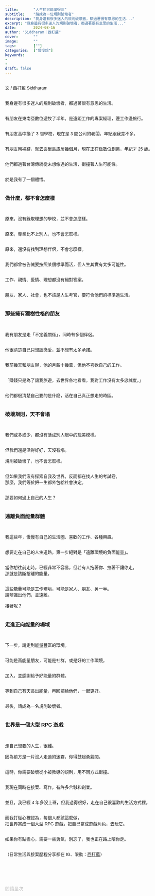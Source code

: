 ```yaml
---
title:       "人生的容錯率很高"
subtitle:    "請成為一位規則破壞者"
description: "我身邊有很多迷人的規則破壞者，都過著很有意思的生活..."
excerpt: "我身邊有很多迷人的規則破壞者，都過著很有意思的生活..."
date:        2024-08-16
author: "Siddharam｜西打藍"
cover:       ""
image:       ""
tags:        [""]
categories:  ["慢慢想"]
keywords:
- 
- 
draft: false
---
```


<article style="font-family: 'Noto Sans TC', '微軟正黑體', sans-serif; font-weight: 300;">

<br>文 / 西打藍 Siddharam<br><br>

我身邊有很多迷人的規則破壞者，都過著很有意思的生活。<br><br>

有朋友在東南亞數位遊牧了半年，是遠距工作的專案經理，邊工作邊旅行。<br><br>

有朋友高中換了 3 間學校，現在是 3 間公司的老闆，年紀跟我差不多。<br><br>

有朋友剛裸辭，就去峇里島旅居幾個月，現在正在做數位創業，年紀才 25 歲。<br><br>

他們都過著台灣傳統從未想像過的生活，衝撞著人生可能性。<br><br>

於是我有了一個體悟。<br><br>


<h3 class="article-h1-color">做什麼，都不會怎麼樣</h3><br>

原來，沒有錄取理想的學校，並不會怎麼樣。<br><br>

原來，專業比不上別人，也不會怎麼樣。<br><br>

原來，還沒有找到理想伴侶，不會怎麼樣。<br><br>

我們都曾被告誡要按照某個標準而活，但人生其實有太多可能性。<br><br>

工作、親情、愛情、理想都沒有絕對答案。<br><br>

朋友、家人、社會，也不該是人生考官，要符合他們的標準過生活。<br><br>


<h3 class="article-h1-color">那些擁有獨樹性格的朋友</h3><br>

我有朋友是走「不定義關係」，同時有多個伴侶。<br><br>

他很清楚自己只想談戀愛，並不想有太多承諾。<br><br>

我前幾天和朋友聊，他的月薪十幾萬，但他不喜歡自己的工作。<br><br>

「賺錢只是為了讓我旅遊，去世界各地看看，我對工作沒有太多忠誠度。」<br><br>

他們都很清楚自己要的是什麼，活在自己真正想走的時區。<br><br>


<h3 class="article-h1-color">破壞規則，天不會塌</h3><br>

我們或多或少，都沒有活成別人眼中的玩美模樣。<br><br>

但我們還是活得好好，天沒有塌。<br><br>
規則被破壞了，也不會怎麼樣。<br><br>

但如果我們沒有探索自我及世界，反而都在找人生的考試卷，<br>
那麼，我們等於把一生都外包給社會決定。<br><br>

那要如何過上自己的人生？<br><br>


<h3 class="article-h1-color">遠離負面能量群體</h3><br>

我這些年，慢慢有自己的生活圈、喜歡的工作、各種興趣。<br><br>

想要走在自己的人生道路，第一步絕對是「遠離環境的負面能量」。<br><br>

當你想往前走時，已經非常不容易，但若有人拖著你、拉著不讓你走，<br>
那就是該斷捨離的能量。<br><br>

這些能量可能是工作環境，可能是家人、朋友、另一半。<br>
請辨識出他們，並遠離。<br><br>
接著呢？<br><br>

<h3 class="article-h1-color">走進正向能量的場域</h3><br>

下一步，請走到能量豐富的環境。<br><br>

可能是高能量朋友，可能是社群，或是好的工作環境。<br><br>

加入，並感謝給予好能量的群體。<br><br>

等到自己有天長出能量，再回饋給他們，一起更好。<br><br>

最後，請成為一名規則破壞者。<br><br>


<h3 class="article-h1-color">世界是一個大型 RPG 遊戲</h3><br>

走自己想要的人生，很難。<br><br>
因為前方是一片沒人走過的迷霧，你得鼓起勇氣闖。<br><br>

這時，你需要破壞從小被教導的規則，用不同方式衝撞。<br><br>

我現在同時在接案、寫作，有許多合夥和創業。<br><br>

並且，我已經 4 年多沒上班，但我過得很好，走在自己很喜歡的生活方式裡。<br><br>

而我打從心裡認為，每個人都該這麼做，<br>
把世界當成一個大型 RPG 遊戲，把自己當成遊戲角色，去玩它。<br><br>

如果你有點擔心，需要一些勇氣，別忘了，我也正在路上陪你走。<br><br>



<!-- 
<!-- 案例 > 證明案例 > 壞處 > 怎麼改變（列步驟） > 結語總結金句 -->


（日常生活與接案歷程分享都在 IG、限動：<a href="https://www.instagram.com/sidd.blue/" target="_blank">西打藍</a>）<br><br>

<!-- <h3 class="article-h1-color"></h3><br> -->





<br><br><br>

</article>

<div style="color: #bfbfbf; font-size: 15px;" id="busuanzi_container_page_pv">
  閱讀量<span id="busuanzi_value_page_pv"></span>次
</div>

<script src="../../js/post.js"></script>

